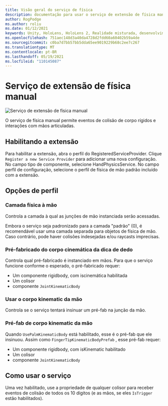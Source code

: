 ```yaml
---
title: Visão geral do serviço de física
description: documentação para usar o serviço de extensão de física manual no MRTK
author: RogPodge
ms.author: roliu
ms.date: 01/12/2021
keywords: Unity, HoloLens, HoloLens 2, Realidade misturada, desenvolvimento, MRTK,
ms.openlocfilehash: 751aec148d3a40da4728d2fdd60a60402b59a4de
ms.sourcegitcommit: c0ba7d7bb57bb5dda65ee9019229b68c2ee7c267
ms.translationtype: MT
ms.contentlocale: pt-BR
ms.lasthandoff: 05/19/2021
ms.locfileid: "110145087"
---
```

# <a name="hand-physics-extension-service"></a>Serviço de extensão de física manual

![Serviço de extensão de física manual](../images/hand-physics/MRTK_UX_HandPhysics_Main.jpg)

O serviço de física manual permite eventos de colisão de corpo rígidos e interações com mãos articuladas.

## <a name="enabling-the-extension"></a>Habilitando a extensão

Para habilitar a extensão, abra o perfil do RegisteredServiceProvider. Clique `Register a new Service Provider` para adicionar uma nova configuração. No campo tipo de componente, selecione HandPhysicsService. No campo perfil de configuração, selecione o perfil de física de mão padrão incluído com a extensão.

## <a name="profile-options"></a>Opções de perfil

### <a name="hand-physics-layer"></a>Camada física à mão

Controla a camada à qual as junções de mão instanciada serão acessadas.

Embora o serviço seja padronizado para a camada "padrão" (0), é recomendável usar uma camada separada para objetos de física de mão. Caso contrário, pode haver colisões indesejadas e/ou raycasts imprecisas.

### <a name="finger-tip-kinematic-body-prefab"></a>Pré-fabricado do corpo cinemática da dica de dedo

Controla qual pré-fabricado é instanciado em mãos. Para que o serviço funcione conforme o esperado, o pré-fabricado requer:

- Um componente rigidbody, com iscinemática habilitada
- Um colisor
- componente `JointKinematicBody`

### <a name="use-palm-kinematic-body"></a>Usar o corpo kinematic da mão

Controla se o serviço tentará insinuar um pré-fab na junção da mão.

### <a name="palm-kinematic-body-prefab"></a>Pré-fab de corpo kinematic da mão

Quando `UsePalmKinematicBody` está habilitado, esse é o pré-fab que ele insinuou. Assim como `FingerTipKinematicBodyPrefab` , esse pré-fab requer:

- Um componente rigidbody, com isKinematic habilitado
- Um colisor
- componente `JointKinematicBody`

## <a name="how-to-use-the-service"></a>Como usar o serviço

Uma vez habilitado, use a propriedade de qualquer colisor para receber eventos de colisão de todos os 10 dígitos (e as mãos, se eles `IsTrigger` estão habilitados).

